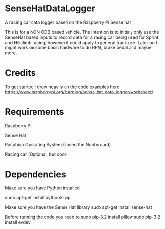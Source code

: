 # SenseHatDataLogger
A racing car data logger based on the Raspberry Pi Sense hat

This is for a NON ODB based vehicle. The intention is to initialy only use the SenseHat based inputs to record data for a racing car being used for Sprint and Hillclimb racing, however it could apply to general track use. Later on I might work on some basic hardware to do RPM, brake pedal and maybe more.

# Credits
To get started I drew heavily on the code examples here
https://www.raspberrypi.org/learning/sense-hat-data-logger/worksheet/

# Requirements

Raspberry Pi

Sense Hat

Raspbian Operating System (I used the Noobs card)

Racing car (Optional, but cool)


# Dependencies
Make sure you have Python installed

sudo apt-get install python3-pip

Make sure you have the Sense Hat library
sudo apt-get install sense-hat

Before running the code you need to
sudo pip-3.2 install pillow
sudo pip-3.2 install evdev

